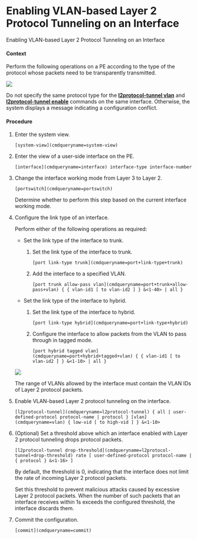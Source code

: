 Enabling VLAN-based Layer 2 Protocol Tunneling on an Interface
==============================================================

Enabling VLAN-based Layer 2 Protocol Tunneling on an Interface

#### Context

Perform the following operations on a PE according to the type of the protocol whose packets need to be transparently transmitted.

![](public_sys-resources/note_3.0-en-us.png) 

Do not specify the same protocol type for the [**l2protocol-tunnel vlan**](cmdqueryname=l2protocol-tunnel+vlan) and [**l2protocol-tunnel enable**](cmdqueryname=l2protocol-tunnel+enable) commands on the same interface. Otherwise, the system displays a message indicating a configuration conflict.



#### Procedure

1. Enter the system view.
   
   
   ```
   [system-view](cmdqueryname=system-view)
   ```
2. Enter the view of a user-side interface on the PE.
   
   
   ```
   [interface](cmdqueryname=interface) interface-type interface-number
   ```
3. Change the interface working mode from Layer 3 to Layer 2.
   
   
   ```
   [portswitch](cmdqueryname=portswitch)
   ```
   
   
   
   Determine whether to perform this step based on the current interface working mode.
4. Configure the link type of an interface.
   
   Perform either of the following operations as required:
   * Set the link type of the interface to trunk.
     
     1. Set the link type of the interface to trunk.
        
        ```
        [port link-type trunk](cmdqueryname=port+link-type+trunk)
        ```
     2. Add the interface to a specified VLAN.
        ```
        [port trunk allow-pass vlan](cmdqueryname=port+trunk+allow-pass+vlan) { { vlan-id1 [ to vlan-id2 ] } &<1-40> | all }
        ```
   * Set the link type of the interface to hybrid.
     
     1. Set the link type of the interface to hybrid.
        
        ```
        [port link-type hybrid](cmdqueryname=port+link-type+hybrid)
        ```
     2. Configure the interface to allow packets from the VLAN to pass through in tagged mode.
        
        ```
        [port hybrid tagged vlan](cmdqueryname=port+hybrid+tagged+vlan) { { vlan-id1 [ to vlan-id2 ] } &<1-10> | all }
        ```
   ![](public_sys-resources/note_3.0-en-us.png) 
   
   The range of VLANs allowed by the interface must contain the VLAN IDs of Layer 2 protocol packets.
5. Enable VLAN-based Layer 2 protocol tunneling on the interface.
   
   
   ```
   [l2protocol-tunnel](cmdqueryname=l2protocol-tunnel) { all | user-defined-protocol protocol-name | protocol } [vlan](cmdqueryname=vlan) { low-vid [ to high-vid ] } &<1-10>
   ```
6. (Optional) Set a threshold above which an interface enabled with Layer 2 protocol tunneling drops protocol packets.
   
   
   ```
   [l2protocol-tunnel drop-threshold](cmdqueryname=l2protocol-tunnel+drop-threshold) rate [ user-defined-protocol protocol-name | { protocol } &<1-16> ]
   ```
   
   By default, the threshold is 0, indicating that the interface does not limit the rate of incoming Layer 2 protocol packets.
   
   Set this threshold to prevent malicious attacks caused by excessive Layer 2 protocol packets. When the number of such packets that an interface receives within 1s exceeds the configured threshold, the interface discards them.
7. Commit the configuration.
   
   
   ```
   [commit](cmdqueryname=commit)
   ```